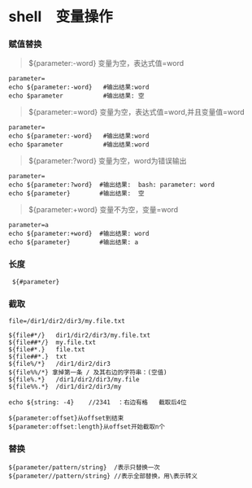 # shell　变量操作

### 赋值替换

> ${parameter:-word}
> 变量为空，表达式值=word
```
parameter=
echo ${parameter:-word}   #输出结果:word
echo $parameter           #输出结果: 空
```


> ${parameter:=word}
> 变量为空，表达式值=word,并且变量值=word
```
parameter=
echo ${parameter:-word}   #输出结果:word
echo $parameter           #输出结果:word
```

> ${parameter:?word}
> 变量为空，word为错误输出
```
parameter=
echo ${parameter:?word}  #输出结果:  bash: parameter: word
echo ${parameter}        #输出结果:  空
```
> ${parameter:+word}
>变量不为空，变量=word

```
parameter=a
echo ${parameter:+word}  #输出结果: word
echo ${parameter}        #输出结果: a
```

### 长度
```
 ${#parameter}
```

### 截取
```
file=/dir1/dir2/dir3/my.file.txt

${file#*/}   dir1/dir2/dir3/my.file.txt
${file##*/}  my.file.txt
${file#*.}   file.txt
${file##*.}  txt
${file%/*}   /dir1/dir2/dir3
${file%%/*} 拿掉第一条 / 及其右边的字符串：(空值)
${file%.*}   /dir1/dir2/dir3/my.file
${file%%.*}  /dir1/dir2/dir3/my

echo ${string: -4}    //2341  ：右边有格   截取后4位
```

```
${parameter:offset}从offset到结束
${parameter:offset:length}从offset开始截取n个
```

### 替换
```
${parameter/pattern/string}  /表示只替换一次
${parameter//pattern/string} //表示全部替换，用\表示转义
```